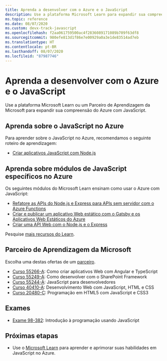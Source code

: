 ```yaml
---
title: Aprenda a desenvolver com o Azure e o JavaScript
description: Use a plataforma Microsoft Learn para expandir sua compreensão do Azure com o JavaScript
ms.topic: reference
ms.date: 08/07/2020
ms.custom: devx-track-javascript
ms.openlocfilehash: f2aa061759500ac4f2836089171089b709f63df8
ms.sourcegitcommit: 980efe813d1f86e7e00929a0a3e1de83514ad7eb
ms.translationtype: HT
ms.contentlocale: pt-BR
ms.lasthandoff: 08/07/2020
ms.locfileid: "87987746"
---
```

# <a name="learn-to-develop-with-azure-and-javascript"></a>Aprenda a desenvolver com o Azure e o JavaScript 

Use a plataforma Microsoft Learn ou um Parceiro de Aprendizagem da Microsoft para expandir sua compreensão do Azure com JavaScript.

## <a name="learn-javascript-on-azure"></a>Aprenda sobre o JavaScript no Azure

Para aprender sobre o JavaScript no Azure, recomendamos o seguinte roteiro de aprendizagem:

* [Criar aplicativos JavaScript com Node.js](https://docs.microsoft.com/learn/paths/build-javascript-applications-nodejs/)

## <a name="learn-specific-javascript-modules-on-azure"></a>Aprenda sobre módulos de JavaScript específicos no Azure

Os seguintes módulos do Microsoft Learn ensinam como usar o Azure com JavaScript:

* [Refatore as APIs do Node.js e Express para APIs sem servidor com o Azure Functions](https://docs.microsoft.com/learn/modules/shift-nodejs-express-apis-serverless/)
* [Criar e publicar um aplicativo Web estático com o Gatsby e os Aplicativos Web Estáticos do Azure](https://docs.microsoft.com/learn/modules/create-deploy-static-webapp-gatsby-app-service/)
* [Criar uma API Web com o Node.js e o Express](https://docs.microsoft.com/learn/modules/build-web-api-nodejs-express/) 

Pesquise [mais recursos do Learn](https://docs.microsoft.com/search/?category=Learn&terms=JavaScript).


## <a name="microsoft-learning-partner"></a>Parceiro de Aprendizagem da Microsoft

Escolha uma destas ofertas de um [parceiro](https://docs.microsoft.com/learn/certifications/partners).

* [Curso 55266-A](https://docs.microsoft.com/learn/certifications/courses/55266): Como criar aplicativos Web com Angular e TypeScript
* [Curso 55249-A](https://docs.microsoft.com/learn/certifications/courses/55249): Como desenvolver com o SharePoint Framework
* [Curso 55244-A](https://docs.microsoft.com/learn/certifications/courses/55244): JavaScript para desenvolvedores
* [Curso 40410-A](https://docs.microsoft.com/learn/certifications/courses/40410): Desenvolvimento Web com JavaScript, HTML e CSS
* [Curso 20480-C](https://docs.microsoft.com/learn/certifications/courses/20480): Programação em HTML5 com JavaScript e CSS3

## <a name="exams"></a>Exames

* [Exame 98-382](https://docs.microsoft.com/learn/certifications/exams/98-382): Introdução à programação usando JavaScript

## <a name="next-steps"></a>Próximas etapas

* Use o [Microsoft Learn](https://docs.microsoft.com/learn/) para aprender e aprimorar suas habilidades em JavaScript no Azure. 
